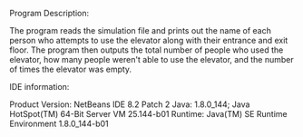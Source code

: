 Program Description:

The program reads the simulation file and prints out the name of each person who attempts to use the elevator along with their entrance and exit floor. The program then outputs
the total number of people who used the elevator, how many people weren't able to use the elevator, and the number of times the elevator was empty.

IDE information:

Product Version: NetBeans IDE 8.2 Patch 2
Java: 1.8.0_144; Java HotSpot(TM) 64-Bit Server VM 25.144-b01
Runtime: Java(TM) SE Runtime Environment 1.8.0_144-b01
